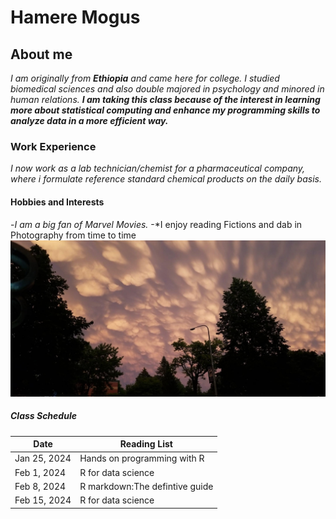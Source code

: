 # Hamere Mogus
## About me
*I am originally from **Ethiopia** and came here for college. I studied biomedical sciences and also double majored in psychology and minored in human relations.* ***I am taking this class because of the interest in learning more about statistical computing and enhance my programming skills to analyze data in a more efficient way.***

### Work Experience
*I now work as a lab technician/chemist for a pharmaceutical company, where i formulate reference standard chemical products on the daily basis.*

#### Hobbies and Interests
-*I am a big fan of Marvel Movies.*
-*I enjoy reading Fictions and dab in Photography from time to time ![cloud](cloud.jpg)

##### Class Schedule
| Date         | Reading List                   |
|--------------|--------------------------------|
| Jan 25, 2024 | Hands on programming with R    |
| Feb 1, 2024  | R for data science             |
| Feb 8, 2024  | R markdown:The defintive guide |
| Feb 15, 2024 | R for data science             |
